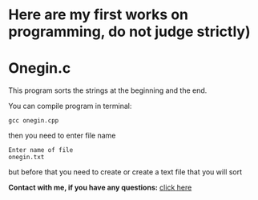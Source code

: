 # Here are my first works on programming, do not judge strictly)


# Onegin.c

This program sorts the strings at the beginning and the end.

You can compile program in terminal:
  
``` 
gcc onegin.cpp
``` 
then you need to enter file name 
``` 
Enter name of file
onegin.txt
```
but before that you need to create or create a text file that you will sort

__Contact with me, if you have any questions:__ [click here](https://vk.com/otec_feodor)
